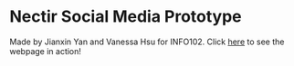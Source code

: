 # Nectir Social Media Prototype
Made by Jianxin Yan and Vanessa Hsu for INFO102.
Click <a href="http://students.washington.edu/yanja/Project/index.html">here</a> to see the webpage in action!
